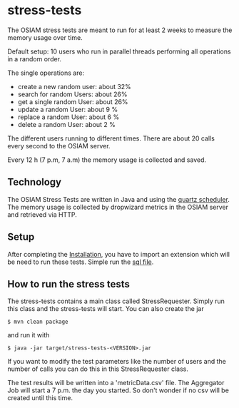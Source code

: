 stress-tests
============

The OSIAM stress tests are meant to run for at least 2 weeks to measure the memory usage over time. 

Default setup: 10 users who run in parallel threads performing all operations in a random order.

The single operations are:

* create a new random user: about 32%
* search for random Users: about 26%
* get a single random User: about 26%
* update a random User: about 9 %
* replace a random User: about 6 %
* delete a random User: about 2 %

The different users running to different times. There are about 20 calls every second to the OSIAM server.

Every 12 h (7 p.m, 7 a.m) the memory usage is collected and saved.

Technology
----------

The OSIAM Stress Tests are written in Java and using the [quartz scheduler](http://quartz-scheduler.org).
The memory usage is collected by dropwizard metrics in the OSIAM server and retrieved via HTTP.

Setup
-----

After completing the [Installation](../INSTALLATION.md), you have to import an extension which will be need to run these tests.
Simple run the [sql file](https://github.com/osiam/test-suites/blob/master/stress-tests/src/main/resources/sql/extension_registration.sql).

How to run the stress tests
---------------------------

The stress-tests contains a main class called StressRequester. Simply run this class and the stress-tests will start.
You can also create the jar 

    $ mvn clean package

and run it with

    $ java -jar target/stress-tests-<VERSION>.jar

If you want to modify the test parameters like the number of users and the number of calls you can do this in this
StressRequester class.

The test results will be written into a 'metricData.csv' file. The Aggregator Job will start a 7 p.m. the day you
started. So don't wonder if no csv will be created until this time.
